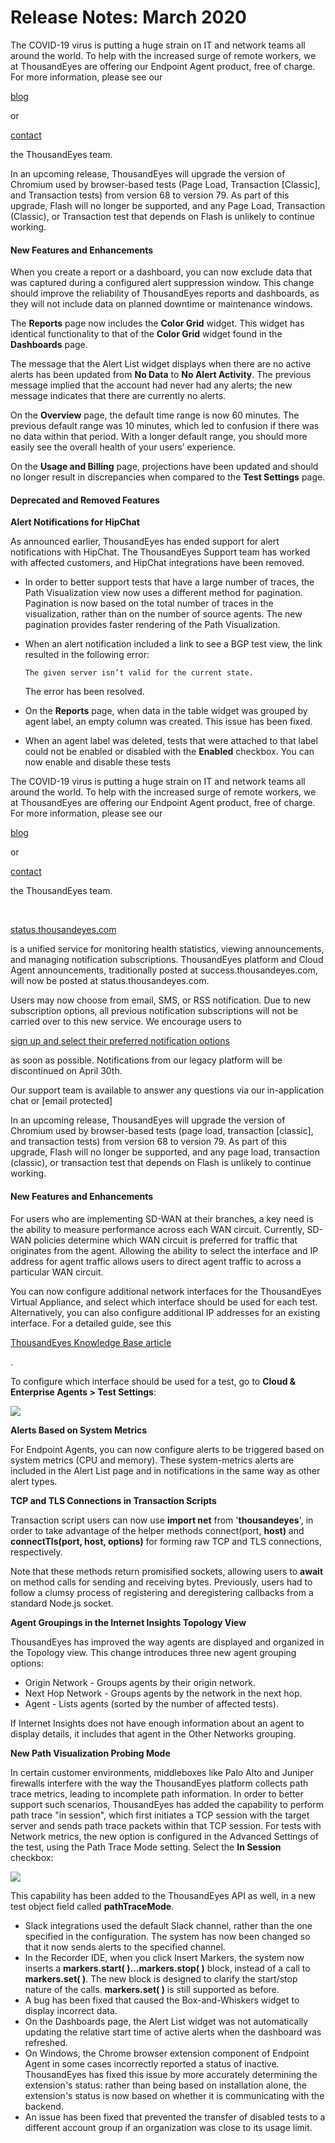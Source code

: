 # Release Notes: March 2020

The COVID-19 virus is putting a huge strain on IT and network teams all around the world. To help with the increased surge of remote workers, we at ThousandEyes are offering our Endpoint Agent product, free of charge. For more information, please see our

[blog](https://blog.thousandeyes.com/helping-support-remote-workers-irregular-operations/)

or

[contact](https://www.thousandeyes.com/remote?utm\_source=Release-Notes\&utm\_medium=Textlink\&utm\_campaign=Helping-Support-Remote-Workers-Irregular-Operations)

the ThousandEyes team.

In an upcoming release, ThousandEyes will upgrade the version of Chromium used by browser-based tests (Page Load, Transaction \[Classic], and Transaction tests) from version 68 to version 79. As part of this upgrade, Flash will no longer be supported, and any Page Load, Transaction (Classic), or Transaction test that depends on Flash is unlikely to continue working.

#### New Features and Enhancements <a href="#new-features-and-enhancements" id="new-features-and-enhancements"></a>

When you create a report or a dashboard, you can now exclude data that was captured during a configured alert suppression window. This change should improve the reliability of ThousandEyes reports and dashboards, as they will not include data on planned downtime or maintenance windows.

The **Reports** page now includes the **Color Grid** widget. This widget has identical functionality to that of the **Color Grid** widget found in the **Dashboards** page.

The message that the Alert List widget displays when there are no active alerts has been updated from **No Data** to **No Alert Activity**. The previous message implied that the account had never had any alerts; the new message indicates that there are currently no alerts.

On the **Overview** page, the default time range is now 60 minutes. The previous default range was 10 minutes, which led to confusion if there was no data within that period. With a longer default range, you should more easily see the overall health of your users’ experience.

On the **Usage and Billing** page, projections have been updated and should no longer result in discrepancies when compared to the **Test Settings** page.

#### Deprecated and Removed Features <a href="#deprecated-and-removed-features" id="deprecated-and-removed-features"></a>

**Alert Notifications for HipChat**

As announced earlier, ThousandEyes has ended support for alert notifications with HipChat. The ThousandEyes Support team has worked with affected customers, and HipChat integrations have been removed.

* In order to better support tests that have a large number of traces, the Path Visualization view now uses a different method for pagination. Pagination is now based on the total number of traces in the visualization, rather than on the number of source agents. The new pagination provides faster rendering of the Path Visualization.
*   When an alert notification included a link to see a BGP test view, the link resulted in the following error:

    `The given server isn’t valid for the current state.`

    The error has been resolved.
* On the **Reports** page, when data in the table widget was grouped by agent label, an empty column was created. This issue has been fixed.
* When an agent label was deleted, tests that were attached to that label could not be enabled or disabled with the **Enabled** checkbox. You can now enable and disable these tests

The COVID-19 virus is putting a huge strain on IT and network teams all around the world. To help with the increased surge of remote workers, we at ThousandEyes are offering our Endpoint Agent product, free of charge. For more information, please see our

[blog](https://blog.thousandeyes.com/helping-support-remote-workers-irregular-operations/)

or

[contact](https://www.thousandeyes.com/remote?utm\_source=Release-Notes\&utm\_medium=Textlink\&utm\_campaign=Helping-Support-Remote-Workers-Irregular-Operations)

the ThousandEyes team.

​

[status.thousandeyes.com](https://status.thousandeyes.com/)

is a unified service for monitoring health statistics, viewing announcements, and managing notification subscriptions. ThousandEyes platform and Cloud Agent announcements, traditionally posted at success.thousandeyes.com, will now be posted at status.thousandeyes.com.

Users may now choose from email, SMS, or RSS notification. Due to new subscription options, all previous notification subscriptions will not be carried over to this new service. We encourage users to

[sign up and select their preferred notification options](https://status.thousandeyes.com/)

as soon as possible. Notifications from our legacy platform will be discontinued on April 30th.

Our support team is available to answer any questions via our in-application chat or \[email protected]

In an upcoming release, ThousandEyes will upgrade the version of Chromium used by browser-based tests (page load, transaction \[classic], and transaction tests) from version 68 to version 79. As part of this upgrade, Flash will no longer be supported, and any page load, transaction (classic), or transaction test that depends on Flash is unlikely to continue working.

#### New Features and Enhancements <a href="#new-features-and-enhancements-1" id="new-features-and-enhancements-1"></a>

For users who are implementing SD-WAN at their branches, a key need is the ability to measure performance across each WAN circuit. Currently, SD-WAN policies determine which WAN circuit is preferred for traffic that originates from the agent. Allowing the ability to select the interface and IP address for agent traffic allows users to direct agent traffic to across a particular WAN circuit.

You can now configure additional network interfaces for the ThousandEyes Virtual Appliance, and select which interface should be used for each test. Alternatively, you can also configure additional IP addresses for an existing interface. For a detailed guide, see this

[ThousandEyes Knowledge Base article](https://success.thousandeyes.com/PublicArticlePage?articleIdParam=kA02R000000UL9tSAG\_Enterprise-Agent-Interface-Selection)

.

To configure which interface should be used for a test, go to **Cloud & Enterprise Agents > Test Settings**:

![](https://2360053865-files.gitbook.io/\~/files/v0/b/gitbook-x-prod.appspot.com/o/spaces%2F-M4QARF6s57qxMrOHDTZ%2Fuploads%2Fgit-blob-2ccf5107ecc88b88ee1b9d6f59c88a09c9b4a951%2Fwhats-new\_changelog-1.png?alt=media)

**Alerts Based on System Metrics**

For Endpoint Agents, you can now configure alerts to be triggered based on system metrics (CPU and memory). These system-metrics alerts are included in the Alert List page and in notifications in the same way as other alert types.

**TCP and TLS Connections in Transaction Scripts**

Transaction script users can now use **import net** from '**thousandeyes**', in order to take advantage of the helper methods connect(port, **host)** and **connectTls(port, host, options)** for forming raw TCP and TLS connections, respectively.

Note that these methods return promisified sockets, allowing users to **await** on method calls for sending and receiving bytes. Previously, users had to follow a clumsy process of registering and deregistering callbacks from a standard Node.js socket.

**Agent Groupings in the Internet Insights Topology View**

ThousandEyes has improved the way agents are displayed and organized in the Topology view. This change introduces three new agent grouping options:

* Origin Network - Groups agents by their origin network.
* Next Hop Network - Groups agents by the network in the next hop.
* Agent - Lists agents (sorted by the number of affected tests).

If Internet Insights does not have enough information about an agent to display details, it includes that agent in the Other Networks grouping.

**New Path Visualization Probing Mode**

In certain customer environments, middleboxes like Palo Alto and Juniper firewalls interfere with the way the ThousandEyes platform collects path trace metrics, leading to incomplete path information. In order to better support such scenarios, ThousandEyes has added the capability to perform path trace "in session", which first initiates a TCP session with the target server and sends path trace packets within that TCP session. For tests with Network metrics, the new option is configured in the Advanced Settings of the test, using the Path Trace Mode setting. Select the **In Session** checkbox:

![](https://2360053865-files.gitbook.io/\~/files/v0/b/gitbook-x-prod.appspot.com/o/spaces%2F-M4QARF6s57qxMrOHDTZ%2Fuploads%2Fgit-blob-19e64281fd8f600f834f95648566698d6a00df17%2Fwhats-new\_changelog-2.png?alt=media)

This capability has been added to the ThousandEyes API as well, in a new test object field called **pathTraceMode**.

* Slack integrations used the default Slack channel, rather than the one specified in the configuration. The system has now been changed so that it now sends alerts to the specified channel.
* In the Recorder IDE, when you click Insert Markers, the system now inserts a **markers.start( )…markers.stop( )** block, instead of a call to **markers.set( )**. The new block is designed to clarify the start/stop nature of the calls. **markers.set( )** is still supported as before.
* A bug has been fixed that caused the Box-and-Whiskers widget to display incorrect data.
* On the Dashboards page, the Alert List widget was not automatically updating the relative start time of active alerts when the dashboard was refreshed.
* On Windows, the Chrome browser extension component of Endpoint Agent in some cases incorrectly reported a status of inactive. ThousandEyes has fixed this issue by more accurately determining the extension's status: rather than being based on installation alone, the extension's status is now based on whether it is communicating with the backend.
* An issue has been fixed that prevented the transfer of disabled tests to a different account group if an organization was close to its usage limit.
